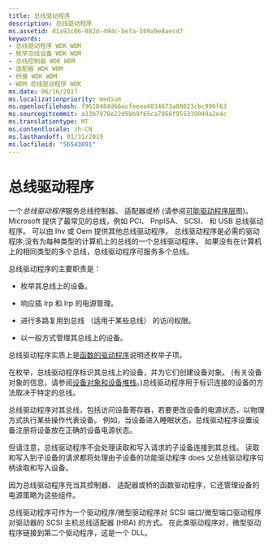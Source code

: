 ```yaml
---
title: 总线驱动程序
description: 总线驱动程序
ms.assetid: d1a92c06-882d-49dc-befa-5b9a9e8aecd7
keywords:
- 总线驱动程序 WDK WDM
- 枚举总线设备 WDK WDM
- 总线控制器 WDK WDM
- 适配器 WDK WDM
- 桥接 WDK WDM
- WDM 总线驱动程序 WDK
ms.date: 06/16/2017
ms.localizationpriority: medium
ms.openlocfilehash: f9618484d66ecfeeea4834673a80023cbc996f63
ms.sourcegitcommit: a33b7978e22d5bb9f65ca7056f955319049a2e4c
ms.translationtype: MT
ms.contentlocale: zh-CN
ms.lasthandoff: 01/31/2019
ms.locfileid: "56543891"
---
```

# <a name="bus-drivers"></a>总线驱动程序





一个*总线驱动程序*服务总线控制器、 适配器或桥 (请参阅[可能驱动程序层](types-of-wdm-drivers.md#possible-driver-layers)图)。 Microsoft 提供了最常见的总线，例如 PCI、 PnpISA、 SCSI、 和 USB 总线驱动程序。 可以由 Ihv 或 Oem 提供其他总线驱动程序。 总线驱动程序是必需的驱动程序;没有为每种类型的计算机上的总线的一个总线驱动程序。 如果没有在计算机上的相同类型的多个总线，总线驱动程序可服务多个总线。

总线驱动程序的主要职责是：

-   枚举其总线上的设备。

-   响应插 Irp 和 Irp 的电源管理。

-   进行多路复用到总线 （适用于某些总线） 的访问权限。

-   以一般方式管理其总线上的设备。

总线驱动程序实质上是[函数的驱动程序](function-drivers.md)说明还枚举子项。

在枚举，总线驱动程序标识其总线上的设备，并为它们创建设备对象。 (有关设备对象的信息，请参阅[设备对象和设备堆栈](device-objects-and-device-stacks.md)。)总线驱动程序用于标识连接的设备的方法取决于特定的总线。

总线驱动程序对其总线，包括访问设备寄存器，若要更改设备的电源状态，以物理方式执行某些操作代表设备。 例如，当设备进入睡眠状态，总线驱动程序设置设备注册将设备放在正确的设备电源状态。

但请注意，总线驱动程序不会处理读取和写入请求的子设备连接到其总线。 读取和写入到子设备的请求都将处理由子设备的功能驱动程序 does 父总线驱动程序句柄读取和写入设备。

因为总线驱动程序充当其控制器、 适配器或桥的函数驱动程序，它还管理设备的电源策略为这些组件。

总线驱动程序可作为一个驱动程序/微型驱动程序对 SCSI 端口/微型端口驱动程序对驱动器的 SCSI 主机总线适配器 (HBA) 的方式。 在此类驱动程序对，微型驱动程序链接到第二个驱动程序，这是一个 DLL。

 

 




